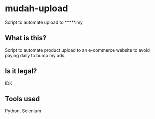 # mudah-upload
Script to automate upload to *****.my

## What is this?
Script to automate product upload to an e-commerce website to avoid paying daily to bump my ads.

## Is it legal?
IDK

## Tools used
Python, Selenium
